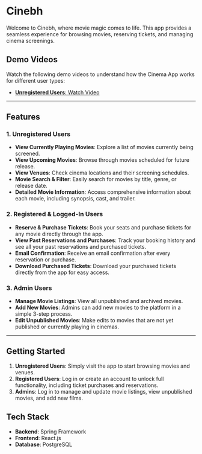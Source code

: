 # Cinebh

Welcome to Cinebh, where movie magic comes to life. This app provides a seamless experience for browsing movies, reserving tickets, and managing cinema screenings.

## Demo Videos

Watch the following demo videos to understand how the Cinema App works for different user types:

- [**Unregistered Users**: Watch Video](https://drive.google.com/file/d/1WcB3bdmh405MC0tIz-XI1If3GZpV9rQA/view?usp=sharing)

---

## Features

### 1. Unregistered Users
- **View Currently Playing Movies**: Explore a list of movies currently being screened.
- **View Upcoming Movies**: Browse through movies scheduled for future release.
- **View Venues**: Check cinema locations and their screening schedules.
- **Movie Search & Filter**: Easily search for movies by title, genre, or release date.
- **Detailed Movie Information**: Access comprehensive information about each movie, including synopsis, cast, and trailer.

### 2. Registered & Logged-In Users
- **Reserve & Purchase Tickets**: Book your seats and purchase tickets for any movie directly through the app.
- **View Past Reservations and Purchases**: Track your booking history and see all your past reservations and purchased tickets.
- **Email Confirmation**: Receive an email confirmation after every reservation or purchase.
- **Download Purchased Tickets**: Download your purchased tickets directly from the app for easy access.

### 3. Admin Users
- **Manage Movie Listings**: View all unpublished and archived movies.
- **Add New Movies**: Admins can add new movies to the platform in a simple 3-step process.
- **Edit Unpublished Movies**: Make edits to movies that are not yet published or currently playing in cinemas.

---

## Getting Started

1. **Unregistered Users**: Simply visit the app to start browsing movies and venues.
2. **Registered Users**: Log in or create an account to unlock full functionality, including ticket purchases and reservations.
3. **Admins**: Log in to manage and update movie listings, view unpublished movies, and add new films.

## Tech Stack
- **Backend**: Spring Framework
- **Frontend**: React.js
- **Database**: PostgreSQL
